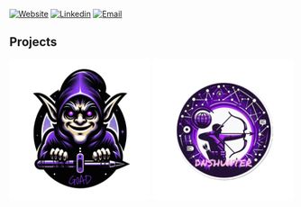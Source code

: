 [![Website](https://img.shields.io/website?down_color=lightgray&down_message=down%20%3A%28&label=casalinovalerio.com&style=for-the-badge&up_color=green&up_message=up%20%3A%29&url=https%3A%2F%2Fwww.casalinovalerio.com)](https://www.casalinovalerio.com)
[![Linkedin](https://img.shields.io/badge/LinkedIn-0077B5?style=for-the-badge&logo=linkedin&logoColor=white)](https://www.linkedin.com/in/valerio-casalino/)
[![Email](https://img.shields.io/badge/Gmail-D14836?style=for-the-badge&logo=gmail&logoColor=white)](mailto:casalinovalerio.cv@gmail.com)

## Projects

<p>
  <a href="https://github.com/5amu/goad"><img width="250" src="https://raw.githubusercontent.com/5amu/goad/main/assets/goad_logo.png" width="200px" alt="GoAD"></a>
  <a href="https://github.com/5amu/dnshunter"><img width="250" src="https://raw.githubusercontent.com/5amu/dnshunter/main/assets/dnshunter_logo.png" width="200px" alt="DNSHunter"></a>
</p>
